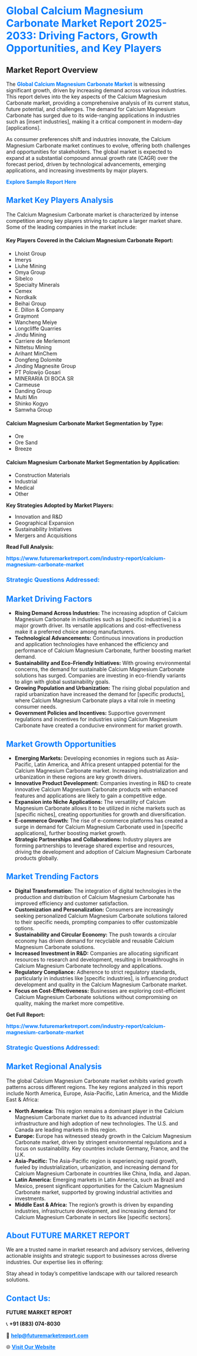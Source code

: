 <h1 style="color: #007BFF;">Global Calcium Magnesium Carbonate Market Report 2025-2033: Driving Factors, Growth Opportunities, and Key Players</h1>

<section id="overview">
<h2>Market Report Overview</h2>
<p>The <a href="https://www.futuremarketreport.com/industry-report/calcium-magnesium-carbonate-market" style="color: #007BFF; text-decoration: none;"><strong>Global Calcium Magnesium Carbonate Market</strong></a> is witnessing significant growth, driven by increasing demand across various industries. This report delves into the key aspects of the Calcium Magnesium Carbonate market, providing a comprehensive analysis of its current status, future potential, and challenges. The demand for Calcium Magnesium Carbonate has surged due to its wide-ranging applications in industries such as [insert industries], making it a critical component in modern-day [applications].</p>
<p>As consumer preferences shift and industries innovate, the Calcium Magnesium Carbonate market continues to evolve, offering both challenges and opportunities for stakeholders. The global market is expected to expand at a substantial compound annual growth rate (CAGR) over the forecast period, driven by technological advancements, emerging applications, and increasing investments by major players.</p>
</section>

<section id="overview">
<p><a href="https://www.futuremarketreport.com/request-sample/reportId=96721" style="color: #007BFF; text-decoration: none;"><strong>Explore Sample Report Here</strong></a></p>
</section>

<section id="key-players">
<h2 style="color: #007BFF;">Market Key Players Analysis</h2>
<p>The Calcium Magnesium Carbonate market is characterized by intense competition among key players striving to capture a larger market share. Some of the leading companies in the market include:</p>
<h4>Key Players Covered in the Calcium Magnesium Carbonate Report:</h4>
<ul><li>Lhoist Group</li><li>Imerys</li><li>Liuhe Mining</li><li>Omya Group</li><li>Sibelco</li><li>Specialty Minerals</li><li>Cemex</li><li>Nordkalk</li><li>Beihai Group</li><li>E. Dillon &amp; Company</li><li>Graymont</li><li>Wancheng Meiye</li><li>Longcliffe Quarries</li><li>Jindu Mining</li><li>Carriere de Merlemont</li><li>Nittetsu Mining</li><li>Arihant MinChem</li><li>Dongfeng Dolomite</li><li>Jinding Magnesite Group</li><li>PT Polowijo Gosari</li><li>MINERARIA DI BOCA SR</li><li>Carmeuse</li><li>Danding Group</li><li>Multi Min</li><li>Shinko Kogyo</li><li>Samwha Group</li></ul>
<h4>Calcium Magnesium Carbonate Market Segmentation by Type:</h4>
<ul><li>Ore</li><li>Ore Sand</li><li>Breeze</li></ul>

<h4>Calcium Magnesium Carbonate Market Segmentation by Application:</h4>
<ul><li>Construction Materials</li><li>Industrial</li><li>Medical</li><li>Other</li></ul>
<p><strong>Key Strategies Adopted by Market Players:</strong></p>
<ul>
<li>Innovation and R&D</li>
<li>Geographical Expansion</li>
<li>Sustainability Initiatives</li>
<li>Mergers and Acquisitions</li>
</ul>
</section>

<section>
<p><strong>Read Full Analysis: </strong></p><a href="https://www.futuremarketreport.com/industry-report/calcium-magnesium-carbonate-market" style="color: #007BFF; text-decoration: none;"><strong>https://www.futuremarketreport.com/industry-report/calcium-magnesium-carbonate-market</strong></a>
<h3 style="color: #007BFF;">Strategic Questions Addressed:</h3>
</section>

<section id="driving-factors">
<h2 style="color: #007BFF;">Market Driving Factors</h2>
<ul>
<li><strong>Rising Demand Across Industries:</strong> The increasing adoption of Calcium Magnesium Carbonate in industries such as [specific industries] is a major growth driver. Its versatile applications and cost-effectiveness make it a preferred choice among manufacturers.</li>
<li><strong>Technological Advancements:</strong> Continuous innovations in production and application technologies have enhanced the efficiency and performance of Calcium Magnesium Carbonate, further boosting market demand.</li>
<li><strong>Sustainability and Eco-Friendly Initiatives:</strong> With growing environmental concerns, the demand for sustainable Calcium Magnesium Carbonate solutions has surged. Companies are investing in eco-friendly variants to align with global sustainability goals.</li>
<li><strong>Growing Population and Urbanization:</strong> The rising global population and rapid urbanization have increased the demand for [specific products], where Calcium Magnesium Carbonate plays a vital role in meeting consumer needs.</li>
<li><strong>Government Policies and Incentives:</strong> Supportive government regulations and incentives for industries using Calcium Magnesium Carbonate have created a conducive environment for market growth.</li>
</ul>
</section>

<section id="growth-opportunities">
<h2 style="color: #007BFF;">Market Growth Opportunities</h2>
<ul>
<li><strong>Emerging Markets:</strong> Developing economies in regions such as Asia-Pacific, Latin America, and Africa present untapped potential for the Calcium Magnesium Carbonate market. Increasing industrialization and urbanization in these regions are key growth drivers.</li>
<li><strong>Innovative Product Development:</strong> Companies investing in R&D to create innovative Calcium Magnesium Carbonate products with enhanced features and applications are likely to gain a competitive edge.</li>
<li><strong>Expansion into Niche Applications:</strong> The versatility of Calcium Magnesium Carbonate allows it to be utilized in niche markets such as [specific niches], creating opportunities for growth and diversification.</li>
<li><strong>E-commerce Growth:</strong> The rise of e-commerce platforms has created a surge in demand for Calcium Magnesium Carbonate used in [specific applications], further boosting market growth.</li>
<li><strong>Strategic Partnerships and Collaborations:</strong> Industry players are forming partnerships to leverage shared expertise and resources, driving the development and adoption of Calcium Magnesium Carbonate products globally.</li>
</ul>
</section>

<section id="trending-factors">
<h2 style="color: #007BFF;">Market Trending Factors</h2>
<ul>
<li><strong>Digital Transformation:</strong> The integration of digital technologies in the production and distribution of Calcium Magnesium Carbonate has improved efficiency and customer satisfaction.</li>
<li><strong>Customization and Personalization:</strong> Consumers are increasingly seeking personalized Calcium Magnesium Carbonate solutions tailored to their specific needs, prompting companies to offer customizable options.</li>
<li><strong>Sustainability and Circular Economy:</strong> The push towards a circular economy has driven demand for recyclable and reusable Calcium Magnesium Carbonate solutions.</li>
<li><strong>Increased Investment in R&D:</strong> Companies are allocating significant resources to research and development, resulting in breakthroughs in Calcium Magnesium Carbonate technology and applications.</li>
<li><strong>Regulatory Compliance:</strong> Adherence to strict regulatory standards, particularly in industries like [specific industries], is influencing product development and quality in the Calcium Magnesium Carbonate market.</li>
<li><strong>Focus on Cost-Effectiveness:</strong> Businesses are exploring cost-efficient Calcium Magnesium Carbonate solutions without compromising on quality, making the market more competitive.</li>
</ul>
</section>

<section>
<p><strong>Get Full Report: </strong></p><a href="https://www.futuremarketreport.com/industry-report/calcium-magnesium-carbonate-market" style="color: #007BFF; text-decoration: none;"><strong>https://www.futuremarketreport.com/industry-report/calcium-magnesium-carbonate-market</strong></a>
<h3 style="color: #007BFF;">Strategic Questions Addressed:</h3>
</section>


<section id="regional-analysis">
<h2 style="color: #007BFF;">Market Regional Analysis</h2>
<p>The global Calcium Magnesium Carbonate market exhibits varied growth patterns across different regions. The key regions analyzed in this report include North America, Europe, Asia-Pacific, Latin America, and the Middle East & Africa:</p>
<ul>
<li><strong>North America:</strong> This region remains a dominant player in the Calcium Magnesium Carbonate market due to its advanced industrial infrastructure and high adoption of new technologies. The U.S. and Canada are leading markets in this region.</li>
<li><strong>Europe:</strong> Europe has witnessed steady growth in the Calcium Magnesium Carbonate market, driven by stringent environmental regulations and a focus on sustainability. Key countries include Germany, France, and the U.K.</li>
<li><strong>Asia-Pacific:</strong> The Asia-Pacific region is experiencing rapid growth, fueled by industrialization, urbanization, and increasing demand for Calcium Magnesium Carbonate in countries like China, India, and Japan.</li>
<li><strong>Latin America:</strong> Emerging markets in Latin America, such as Brazil and Mexico, present significant opportunities for the Calcium Magnesium Carbonate market, supported by growing industrial activities and investments.</li>
<li><strong>Middle East & Africa:</strong> The region’s growth is driven by expanding industries, infrastructure development, and increasing demand for Calcium Magnesium Carbonate in sectors like [specific sectors].</li>
</ul>
</section>

<footer>
<h2 style="color: #007BFF;">About FUTURE MARKET REPORT</h2>
<p>We are a trusted name in market research and advisory services, delivering actionable insights and strategic support to businesses across diverse industries. Our expertise lies in offering:</p>

<p>Stay ahead in today’s competitive landscape with our tailored research solutions.</p>

<h2 style="color: #007BFF;">Contact Us:</h2>
<p><strong>FUTURE MARKET REPORT</strong></p>
<p>📞 <strong>+91 (883) 074-8030</strong></p>
<p>📧 <strong><a href="mailto:help@futuremarketreport.com" style="color: #007BFF;">help@futuremarketreport.com</a></strong></p>
<p>🌐 <strong><a href="https://www.futuremarketreport.com/" style="color: #007BFF;">Visit Our Website</a></strong></p>
</footer>
